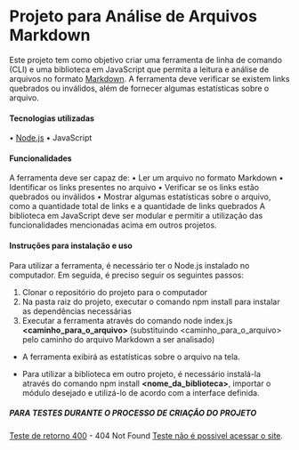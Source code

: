 # Projeto para Análise de Arquivos Markdown
Este projeto tem como objetivo criar uma ferramenta de linha de comando (CLI) e uma biblioteca em JavaScript que permita a leitura e análise de arquivos no formato [Markdown](https://pt.wikipedia.org/wiki/Markdown). A ferramenta deve verificar se existem links quebrados ou inválidos, além de fornecer algumas estatísticas sobre o arquivo.

#### Tecnologias utilizadas
•	[Node.js](https://nodejs.org/pt-br/)
•	JavaScript
#### Funcionalidades
A ferramenta deve ser capaz de:
•	Ler um arquivo no formato Markdown
•	Identificar os links presentes no arquivo
•	Verificar se os links estão quebrados ou inválidos
•	Mostrar algumas estatísticas sobre o arquivo, como a quantidade total de links e a quantidade de links quebrados
A biblioteca em JavaScript deve ser modular e permitir a utilização das funcionalidades mencionadas acima em outros projetos.
#### Instruções para instalação e uso
Para utilizar a ferramenta, é necessário ter o Node.js instalado no computador. Em seguida, é preciso seguir os seguintes passos:
1.	Clonar o repositório do projeto para o computador
2.	Na pasta raiz do projeto, executar o comando npm install para instalar as dependências necessárias
3.	Executar a ferramenta através do comando node index.js **<caminho_para_o_arquivo>** (substituindo <caminho_para_o_arquivo> pelo caminho do arquivo Markdown a ser analisado)

* A ferramenta exibirá as estatísticas sobre o arquivo na tela.

* Para utilizar a biblioteca em outro projeto, é necessário instalá-la através do comando npm install **<nome_da_biblioteca>**, importar o módulo desejado e utilizá-lo de acordo com a interface definida.


##### PARA TESTES DURANTE O PROCESSO DE CRIAÇÃO DO PROJETO
[Teste de retorno 400](https://httpstat.us/404) - 404 Not Found
[Teste não é possivel acessar o site](http://paoladev.com.br/). 